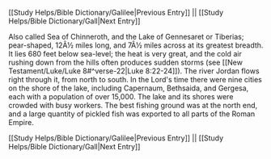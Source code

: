 [[Study Helps/Bible Dictionary/Galilee|Previous Entry]]  ||  [[Study Helps/Bible Dictionary/Gall|Next Entry]]

 Also called Sea of Chinneroth, and the Lake of Gennesaret or Tiberias; pear-shaped, 12Â½ miles long, and 7Â½ miles across at its greatest breadth. It lies 680 feet below sea-level; the heat is very great, and the cold air rushing down from the hills often produces sudden storms (see [[New Testament/Luke/Luke 8#^verse-22|Luke 8:22-24]]). The river Jordan flows right through it, from north to south. In the Lord's time there were nine cities on the shore of the lake, including Capernaum, Bethsaida, and Gergesa, each with a population of over 15,000. The lake and its shores were crowded with busy workers. The best fishing ground was at the north end, and a large quantity of pickled fish was exported to all parts of the Roman Empire.

[[Study Helps/Bible Dictionary/Galilee|Previous Entry]]  ||  [[Study Helps/Bible Dictionary/Gall|Next Entry]]